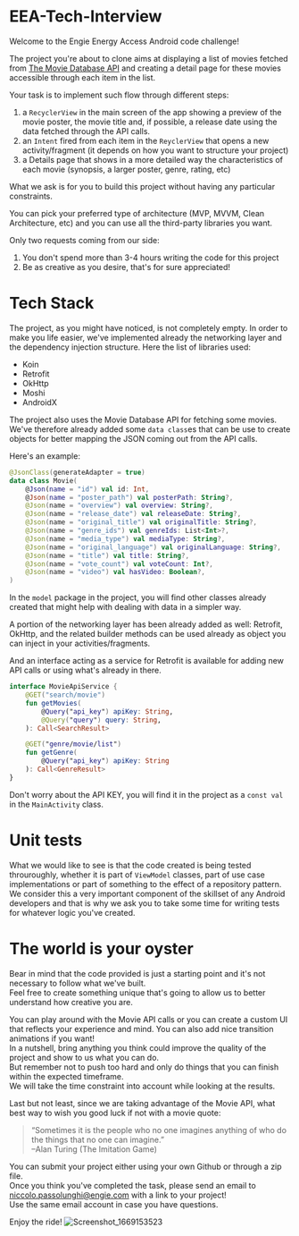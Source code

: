 # EEA-Tech-Interview

Welcome to the Engie Energy Access Android code challenge!

The project you're about to clone aims at displaying a list of movies fetched from [The Movie Database API](https://developers.themoviedb.org/3/getting-started/introduction) and creating
a detail page for these movies accessible through each item in the list.

Your task is to implement such flow through different steps:
1. a `RecyclerView` in the main screen of the app showing a preview of the movie poster, the movie title and, if possible, a release date using the data fetched through the API calls.
2. an `Intent` fired from each item in the `ReyclerView` that opens a new activity/fragment (it depends on how you want to structure your project)
3. a Details page that shows in a more detailed way the characteristics of each movie (synopsis, a larger poster, genre, rating, etc)

What we ask is for you to build this project without having any particular constraints. 

You can pick your preferred type of architecture (MVP, MVVM, Clean Architecture, etc) and you can use all the third-party libraries you want.

Only two requests coming from our side:
1. You don't spend more than 3-4 hours writing the code for this project
2. Be as creative as you desire, that's for sure appreciated!


# Tech Stack
The project, as you might have noticed, is not completely empty. In order to make you life easier, we've implemented already the networking layer 
and the dependency injection structure. Here the list of libraries used:
- Koin
- Retrofit
- OkHttp
- Moshi
- AndroidX

The project also uses the Movie Database API for fetching some movies. <br >
We've therefore already added some `data class`es that can be use to create objects for better mapping the JSON coming out from the API calls.

Here's an example:<br />
```kotlin
@JsonClass(generateAdapter = true)
data class Movie(
    @Json(name = "id") val id: Int,
    @Json(name = "poster_path") val posterPath: String?,
    @Json(name = "overview") val overview: String?,
    @Json(name = "release_date") val releaseDate: String?,
    @Json(name = "original_title") val originalTitle: String?,
    @Json(name = "genre_ids") val genreIds: List<Int>?,
    @Json(name = "media_type") val mediaType: String?,
    @Json(name = "original_language") val originalLanguage: String?,
    @Json(name = "title") val title: String?,
    @Json(name = "vote_count") val voteCount: Int?,
    @Json(name = "video") val hasVideo: Boolean?,
)
```

In the `model` package in the project, you will find other classes already created that might help with dealing with data in a simpler way. 

A portion of the networking layer has been already added as well: Retrofit, OkHttp, and the related builder methods can be used already as 
object you can inject in your activities/fragments.

And an interface acting as a service for Retrofit is available for adding new API calls or using what's already in there.<br />
```kotlin
interface MovieApiService {
    @GET("search/movie")
    fun getMovies(
        @Query("api_key") apiKey: String,
        @Query("query") query: String,
    ): Call<SearchResult>

    @GET("genre/movie/list")
    fun getGenre(
        @Query("api_key") apiKey: String
    ): Call<GenreResult>
}
```

Don't worry about the API KEY, you will find it in the project as a `const val` in the `MainActivity` class.

# Unit tests
What we would like to see is that the code created is being tested throuroughly, whether it is part of `ViewModel` classes, part of use case implementations or part of something to the effect of a repository pattern.<br />
We consider this a very important component of the skillset of any Android developers and that is why we ask you to take some time for writing tests for whatever logic you've created.

# The world is your oyster
Bear in mind that the code provided is just a starting point and it's not necessary to follow what we've built.<br />
Feel free to create something unique that's going to allow us to better understand how creative you are.

You can play around with the Movie API calls or you can create a custom UI that reflects your experience and mind. You can also add nice transition animations if you want! <br />
In a nutshell, bring anything you think could improve the quality of the project and show to us what you can do.<br />
But remember not to push too hard and only do things that you can finish within the expected timeframe. <br />
We will take the time constraint into account while looking at the results. 

Last but not least, since we are taking advantage of the Movie API, what best way to wish you good luck if not with a movie quote:<br />
> “Sometimes it is the people who no one imagines anything of who do the things that no one can imagine.”<br />
–Alan Turing (The Imitation Game)

You can submit your project either using your own Github or through a zip file.<br />
Once you think you've completed the task, please send an email to niccolo.passolunghi@engie.com with a link to your project!<br />
Use the same email account in case you have questions.

Enjoy the ride!
![Screenshot_1669153523](https://user-images.githubusercontent.com/48127994/203427536-58b4124a-7270-4689-828d-090d9b05f1e3.png)
